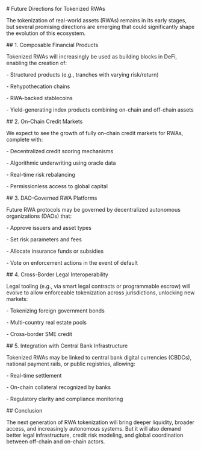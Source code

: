 \# Future Directions for Tokenized RWAs



The tokenization of real-world assets (RWAs) remains in its early stages, but several promising directions are emerging that could significantly shape the evolution of this ecosystem.



\## 1. Composable Financial Products



Tokenized RWAs will increasingly be used as building blocks in DeFi, enabling the creation of:



\- Structured products (e.g., tranches with varying risk/return)

\- Rehypothecation chains

\- RWA-backed stablecoins

\- Yield-generating index products combining on-chain and off-chain assets



\## 2. On-Chain Credit Markets



We expect to see the growth of fully on-chain credit markets for RWAs, complete with:



\- Decentralized credit scoring mechanisms

\- Algorithmic underwriting using oracle data

\- Real-time risk rebalancing

\- Permissionless access to global capital



\## 3. DAO-Governed RWA Platforms



Future RWA protocols may be governed by decentralized autonomous organizations (DAOs) that:



\- Approve issuers and asset types

\- Set risk parameters and fees

\- Allocate insurance funds or subsidies

\- Vote on enforcement actions in the event of default



\## 4. Cross-Border Legal Interoperability



Legal tooling (e.g., via smart legal contracts or programmable escrow) will evolve to allow enforceable tokenization across jurisdictions, unlocking new markets:



\- Tokenizing foreign government bonds

\- Multi-country real estate pools

\- Cross-border SME credit



\## 5. Integration with Central Bank Infrastructure



Tokenized RWAs may be linked to central bank digital currencies (CBDCs), national payment rails, or public registries, allowing:



\- Real-time settlement

\- On-chain collateral recognized by banks

\- Regulatory clarity and compliance monitoring



\## Conclusion



The next generation of RWA tokenization will bring deeper liquidity, broader access, and increasingly autonomous systems. But it will also demand better legal infrastructure, credit risk modeling, and global coordination between off-chain and on-chain actors.

